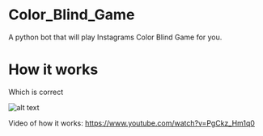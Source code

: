 # Color_Blind_Game

A python bot that will play Instagrams Color Blind Game for you.


# How it works

Which is correct

![alt text](https://github.com/themichaealfischer/Color_Blind_Game/tree/main/Photos/_first.png?raw=true)





Video of how it works: https://www.youtube.com/watch?v=PgCkz_Hm1q0
